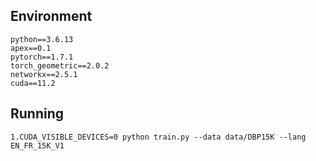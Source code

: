 ## Environment
```
python==3.6.13
apex==0.1
pytorch==1.7.1
torch_geometric==2.0.2
networkx==2.5.1
cuda==11.2
```
## Running
```
1.CUDA_VISIBLE_DEVICES=0 python train.py --data data/DBP15K --lang EN_FR_15K_V1
```

